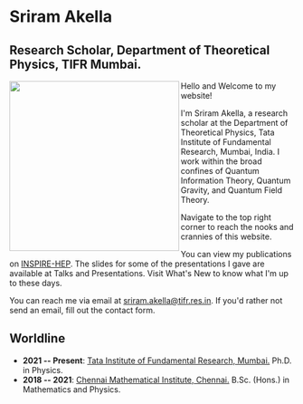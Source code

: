 # Sriram Akella
## Research Scholar, Department of Theoretical Physics, TIFR Mumbai.

<img align="left" width="300" src="/assets/profile-picture.jpg"> 

Hello and Welcome to my website! 

I'm Sriram Akella, a research scholar at the Department of Theoretical Physics, Tata Institute of Fundamental Research, Mumbai, India. I work within the broad confines of Quantum Information Theory, Quantum Gravity, and Quantum Field Theory.

Navigate to the top right corner to reach the nooks and crannies of this website.

You can view my publications on [INSPIRE-HEP](https://inspirehep.net/authors/2048277). The slides for some of the presentations I gave are available at Talks and Presentations. Visit What's New to know what I'm up to these days. 

You can reach me via email at [sriram.akella@tifr.res.in](mailto:sriram.akella@tifr.res.in). If you'd rather not send an email, fill out the contact form.

## Worldline  
- **2021 -- Present**: [Tata Institute of Fundamental Research, Mumbai.](https://main.tifr.res.in) Ph.D. in Physics. 
- **2018 -- 2021**: [Chennai Mathematical Institute, Chennai.](https://www.cmi.ac.in) B.Sc. (Hons.) in Mathematics and Physics. 
